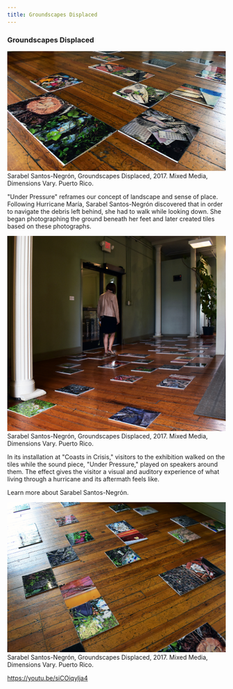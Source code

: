 ```yaml
---
title: Groundscapes Displaced
---
```


### Groundscapes Displaced

![A close-up view of tiles from "Under Pressure" placed over wooden floor.](assets/images/santosnegron-s_under-pressure_03.jpg)
Sarabel Santos-Negrón, Groundscapes Displaced, 2017. Mixed Media, Dimensions Vary. Puerto Rico.


"Under Pressure" reframes our concept of landscape and sense of place. Following Hurricane María, Sarabel Santos-Negrón discovered that in order to navigate the debris left behind, she had to walk while looking down. She began photographing the ground beneath her feet and later created tiles based on these photographs.

![Woman walking over tiles in the installation "Under Pressure" during the Coasts in Crisis event.](assets/images/santosnegron-s_under-pressure_04.jpg)
Sarabel Santos-Negrón, Groundscapes Displaced, 2017. Mixed Media, Dimensions Vary. Puerto Rico.

In its installation at "Coasts in Crisis," visitors to the exhibition walked on the tiles while the sound piece, "Under Pressure," played on speakers around them.  The effect gives the visitor a visual and auditory experience of what living through a hurricane and its aftermath feels like. 

Learn more about Sarabel Santos-Negrón.

![Another view of tiles from "Under Pressure" as displayed during the Coasts in Crisis event.](assets/images/santosnegron-s_under-pressure_05.jpg)
Sarabel Santos-Negrón, Groundscapes Displaced, 2017. Mixed Media, Dimensions Vary. Puerto Rico.


https://youtu.be/siCOiqylja4


<a href="fallen-trees.html" class="button-left"></a>
<a href="slave-trees.html" class="button-right"></a>

